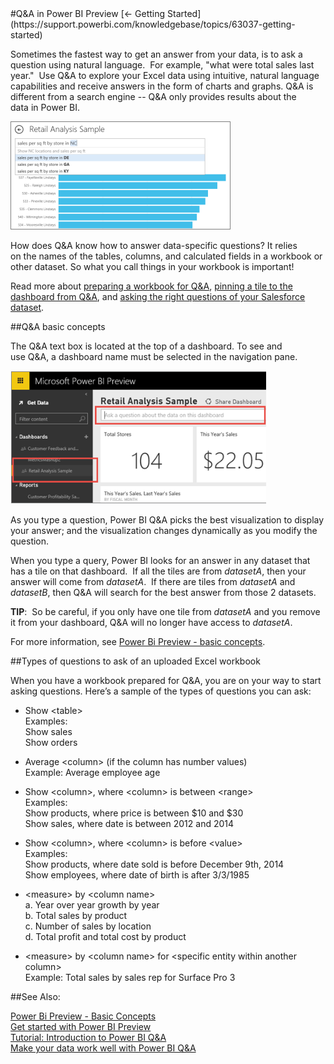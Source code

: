 <properties pageTitle="Q&A in Power BI Preview" description="Q&A in Power BI Preview" services="powerbi" documentationCenter="" authors="v-anpasi" manager="mblythe" editor=""/> 
<tags ms.service="powerbi" ms.devlang="NA" ms.topic="article" ms.tgt_pltfrm="NA" ms.workload="powerbi" ms.date="06/16/2015" ms.author="v-anpasi"/>
#Q&A in Power BI Preview
[← Getting Started](https://support.powerbi.com/knowledgebase/topics/63037-getting-started)

Sometimes the fastest way to get an answer from your data, is to ask a question using natural language.  For example, "what were total sales last year."  Use Q&A to explore your Excel data using intuitive, natural language capabilities and receive answers in the form of charts and graphs. Q&A is different from a search engine -- Q&A only provides results about the data in Power BI.

![](media/powerbi-service-release-notes/PBI_QA_BoxSalesSqFt.png)

How does Q&A know how to answer data-specific questions? It relies on the names of the tables, columns, and calculated fields in a workbook or other dataset. So what you call things in your workbook is important!

Read more about [preparing a workbook for Q&A](http://support.powerbi.com/knowledgebase/articles/474690-how-to-make-q-a-work-with-your-data), [pinning a tile to the dashboard from Q&A](http://support.powerbi.com/knowledgebase/articles/424874-pin-a-tile-to-a-dashboard-from-the-question-box), and [asking the right questions of your Salesforce dataset](http://support.powerbi.com/knowledgebase/articles/475138-ask-the-right-questions-of-salesforce-data).

##Q&A basic concepts

The Q&A text box is located at the top of a dashboard. To see and use Q&A, a dashboard name must be selected in the navigation pane.

![](media/powerbi-service-release-notes/QandA.png)

As you type a question, Power BI Q&A picks the best visualization to display your answer; and the visualization changes dynamically as you modify the question.

When you type a query, Power BI looks for an answer in any dataset that has a tile on that dashboard.  If all the tiles are from *datasetA*, then your answer will come from *datasetA*.  If there are tiles from *datasetA* and *datasetB*, then Q&A will search for the best answer from those 2 datasets.

**TIP**:  So be careful, if you only have one tile from *datasetA* and you remove it from your dashboard, Q&A will no longer have access to *datasetA*.

For more information, see [Power Bi Preview - basic concepts](http://support.powerbi.com/knowledgebase/articles/487029).

##Types of questions to ask of an uploaded Excel workbook

When you have a workbook prepared for Q&A, you are on your way to start asking questions. Here’s a sample of the types of questions you can ask:

- Show &lt;table\>  
	Examples:  
	Show sales  
	Show orders

- Average &lt;column\> (if the column has number values)  
	Example: Average employee age

- Show &lt;column\>, where &lt;column\> is between &lt;range\>  
    Examples:  
	Show products, where price is between $10 and $30  
	Show sales, where date is between 2012 and 2014

-   Show &lt;column\>, where &lt;column\> is before &lt;value\>  
    Examples:  
	Show products, where date sold is before December 9th, 2014  
	Show employees, where date of birth is after 3/3/1985

-   &lt;measure\> by &lt;column name\>  
	a. Year over year growth by year  
	b. Total sales by product  
	c. Number of sales by location  
	d. Total profit and total cost by product

-   &lt;measure\> by &lt;column name\> for &lt;specific entity within another column\>  
	Example: Total sales by sales rep for Surface Pro 3

##See Also:

[Power Bi Preview - Basic Concepts](http://support.powerbi.com/knowledgebase/articles/487029-power-bi-preview-basic-concepts)  
[Get started with Power BI Preview](http://support.powerbi.com/knowledgebase/articles/430814-get-started-with-power-bi)  
[Tutorial: Introduction to Power BI Q&A](https://support.powerbi.com/knowledgebase/articles/607113)  
[Make your data work well with Power BI Q&A](https://support.powerbi.com/knowledgebase/articles/607113)